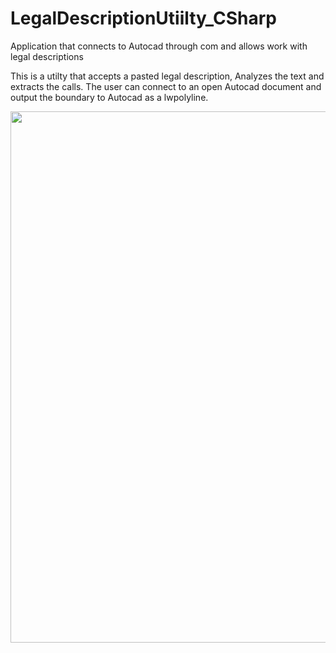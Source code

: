 # LegalDescriptionUtiilty_CSharp
Application that connects to Autocad through com and allows work with legal descriptions


This is a utilty that accepts a pasted legal description, Analyzes the text and extracts the calls.
The user can connect to an open Autocad document and output the boundary to Autocad as a lwpolyline.




<p align="center">
  <img src="https://cloud.githubusercontent.com/assets/23097584/25723201/17399142-30e5-11e7-8dbb-c3c5914d7269.png" width=850"/>
</p>
